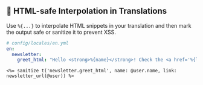 ## 💅 HTML-safe Interpolation in Translations
Use `%{...}` to interpolate HTML snippets in your translation and then mark the output safe or sanitize it to prevent XSS.

```yaml
# config/locales/en.yml
en:
  newsletter:
    greet_html: "Hello <strong>%{name}</strong>! Check the <a href='%{link}'>details</a>."
```

```erb
<%= sanitize t('newsletter.greet_html', name: @user.name, link: newsletter_url(@user)) %>
```
